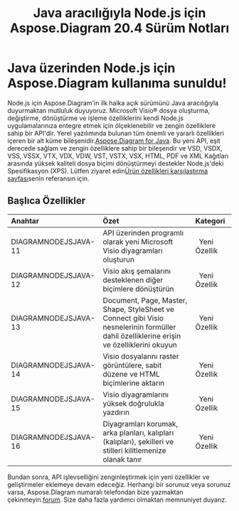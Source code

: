 ﻿---
title: Java aracılığıyla Node.js için Aspose.Diagram 20.4 Sürüm Notları
type: docs
weight: 10
url: /tr/java/aspose-diagram-for-node-js-via-java-20-4-release-notes/
---
# **Java üzerinden Node.js için Aspose.Diagram kullanıma sunuldu!**
Node.js için Aspose.Diagram'in ilk halka açık sürümünü Java aracılığıyla duyurmaktan mutluluk duyuyoruz. Microsoft Visio® dosya oluşturma, değiştirme, dönüştürme ve işleme özelliklerini kendi Node.js uygulamalarınıza entegre etmek için ölçeklenebilir ve zengin özelliklere sahip bir API'dir. Yerel yazılımında bulunan tüm önemli ve yararlı özellikleri içeren bir alt küme bileşenidir.[Aspose.Diagram for Java](https://www.aspose.com/products/diagram/java). Bu yeni API, eşit derecede sağlam ve zengin özelliklere sahip bir bileşendir ve VSD, VSDX, VSS, VSSX, VTX, VDX, VDW, VST, VSTX, VSX, HTML, PDF ve XML Kağıtları arasında yüksek kaliteli dosya biçimi dönüştürmeyi destekler Node.js'deki Spesifikasyon (XPS). Lütfen ziyaret edin[Ürün özellikleri karşılaştırma sayfası](/diagram/tr/java/aspose-diagram-for-node-js-via-java-features/)senin referansın için.
## **Başlıca Özellikler**

|**Anahtar** |**Özet** |**Kategori** |
|:- |:- |:- |
|DIAGRAMNODEJSJAVA-11|API üzerinden programlı olarak yeni Microsoft Visio diyagramları oluşturun|` `Yeni Özellik|
|DIAGRAMNODEJSJAVA-12|Visio akış şemalarını desteklenen diğer biçimlere dönüştürün|` `Yeni Özellik|
|DIAGRAMNODEJSJAVA-13|Document, Page, Master, Shape, StyleSheet ve Connect gibi Visio nesnelerinin formüller dahil özelliklerine erişin ve özelliklerini okuyun|` `Yeni Özellik|
|DIAGRAMNODEJSJAVA-14|Visio dosyalarını raster görüntülere, sabit düzene ve HTML biçimlerine aktarın|` `Yeni Özellik|
|DIAGRAMNODEJSJAVA-15|Visio diyagramlarını yüksek doğrulukla yazdırın|` `Yeni Özellik|
|DIAGRAMNODEJSJAVA-16|Diyagramları korumak, arka planları, kalıpları (kalıpları), şekilleri ve stilleri kilitlemenize olanak tanır|` `Yeni Özellik|
 Bundan sonra, API işlevselliğini zenginleştirmek için yeni özellikler ve geliştirmeler eklemeye devam edeceğiz. Herhangi bir sorunuz veya sorunuz varsa, Aspose.Diagram numaralı telefondan bize yazmaktan çekinmeyin.[forum](https://forum.aspose.com/c/diagram/17). Size daha fazla yardımcı olmaktan memnuniyet duyarız.
